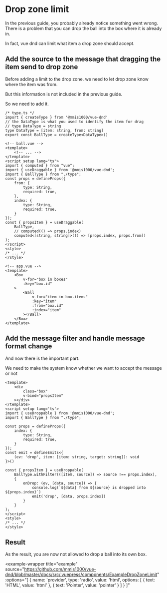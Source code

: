 # Drop zone limit

In the previous guide, you probably already notice something went wrong.
There is a problem that you can drop the ball into the box where it is already in.

In fact, vue dnd can limit what item a drop zone should accept.

## Add the source to the message that dragging the item send to drop zone

Before adding a limit to the drop zone.
we need to let drop zone know where the item was from.

But this information is not included in the previous guide.

So we need to add it.

```ts{4-5}
/* type.ts */
import { createType } from '@mmis1000/vue-dnd'
// the DataType is what you used to identify the item for drag
// type DataType = string
type DataType = [item: string, from: string]
export const BallType = createType<DataType>()
```

```html{10-13,21-22}
<!-- ball.vue -->
<template>
    <!-- ... -->
</template>
<script setup lang="ts">
import { computed } from "vue";
import { useDraggable } from '@mmis1000/vue-dnd';
import { BallType } from "./type";
const props = defineProps({
    from: {
        type: String,
        required: true,
    },
    index: {
        type: String,
        required: true,
    }
});
const { propsItem } = useDraggable(
    BallType,
    // computed(() => props.index)
    computed<[string, string]>(() => [props.index, props.from])
);
</script>
<style>
/* ... */
</style>
```

```html{10}
<!-- app.vue -->
<template>
    <Box
        v-for="box in boxes"
        :key="box.id"
    >
        <Ball
            v-for="item in box.items"
            :key="item"
            :from="box.id"
            :index="item"
        ></Ball>
    </Box>
</template>
```

## Add the message filter and handle message format change

And now there is the important part.

We need to make the system know whether we want to accept the message or not

```html{22,24-25}
<template>
    <div
        class="box"
        v-bind="propsItem"
    ></div>
</template>
<script setup lang='ts'>
import { useDroppable } from '@mmis1000/vue-dnd';
import { BallType } from "./type";

const props = defineProps({
    index: {
        type: String,
        required: true,
    }
});
const emit = defineEmits<{
    (ev: 'drop', item: [item: string, target: string]): void
}>()

const { propsItem } = useDroppable(
    BallType.withFilter(([item, source]) => source !== props.index),
    {
        onDrop: (ev, [data, source]) => {
            console.log(`${data} from ${source} is dropped into ${props.index}`)
            emit('drop', [data, props.index])
        }
    }
);
</script>
<style>
/* ... */
</style>
```

## Result

As the result, you are now not allowed to drop a ball into its own box.

<example-wrapper
    title="example"
    source="https://github.com/mmis1000/vue-dnd/blob/master/docs/src/.vuepress/components/ExampleDropZoneLimit"
    :options="[
        {
            name: 'provider',
            type: 'radio',
            value: 'html',
            options: [
                { text: 'HTML', value: 'html' },
                { text: 'Pointer', value: 'pointer' }
            ]
        }
    ]"
>
<template v-slot="{ provider }">
<example-drop-zone-limit-app :provider="provider"></example-drop-zone-limit-app>
</template>
</example-wrapper>
